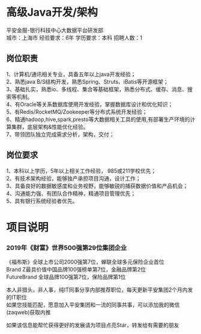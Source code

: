 # 高级Java开发/架构
平安金服-银行科技中心大数据平台研发部  
城市：上海市 经验要求：6年 学历要求：本科  招聘人数：1

## 岗位职责
1、计算机/通讯相关专业，具备五年以上java开发经验；   
2、熟悉java B/S结构开发，熟悉Spring、Struts、iBatis等开源框架；   
3、基础扎实，熟悉io、多线程、集合等基础框架，熟悉分布式、缓存、消息、搜索等机制。   
4、有Oracle等关系数据库使用开发经验，掌握数据库设计和优化知识；   
5、有Redis/RocketMQ/Zookeeper等分布式系统开发经验；   
6、精通hadoop,hive,spark,presto等大数据相关工具的使用,有部署生产环境的计算集群，底层架构&性能优化经验。   
7、带领团队独立完成需求分析，架构，交付；

## 岗位要求
1、本科以上学历，5年以上相关工作经验， 985或211学校优先；   
2、有技术架构经验，能够独产承担项目沟通，设计工作；   
3、具备良好的数据敏感度和业务视野，能够敏锐的捕获数据价值和产品机会；   
4、沟通能力强、有团队合作精神，精通项目管理优先；   
5、具有银行系统经验者优先。

# 项目说明

### 2019年《财富》世界500强第29位集团企业
《福布斯》全球上市公司2000强第7位，蝉联全球多元保险企业首位  
Brand Z最具价值中国品牌100强榜单第7位，金融品牌第2位  
FutureBrand 全球品牌100强第7位，保险品牌第1位

本人非猎头，非人事，纯IT同事分享内部推荐职位，每天更新平安集团2个月内发的IT职位  
如果您技能匹配，愿意加入平安集团和一流的同事共事，可以添加我的微信(zaqweb)获取内推 

如果该信息能帮忙获得更好的发展请为项目点亮Star，转发给有需要的朋友




